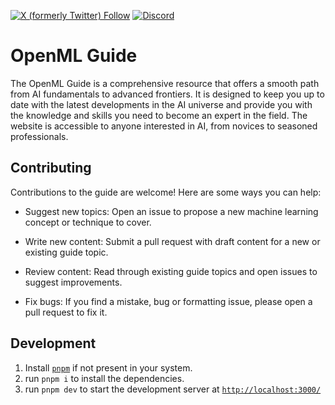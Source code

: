 [![X (formerly Twitter) Follow](https://img.shields.io/twitter/follow/AIPortalGun)](https://twitter.com/AIPortalGun)
[![Discord](https://img.shields.io/discord/1159002716371165194?logo=discord&label=AI%20Portal%20Gun&labelColor=%23000000&color=%2377BA00)](https://discord.gg/RHWdwEaY4m)

# OpenML Guide

The OpenML Guide is a comprehensive resource that offers a smooth path from AI fundamentals to advanced frontiers. It is designed to keep you up to date with the latest developments in the AI universe and provide you with the knowledge and skills you need to become an expert in the field. The website is accessible to anyone interested in AI, from novices to seasoned professionals.


## Contributing

Contributions to the guide are welcome! Here are some ways you can help:

- Suggest new topics: Open an issue to propose a new machine learning concept or technique to cover.

- Write new content: Submit a pull request with draft content for a new or existing guide topic.

- Review content: Read through existing guide topics and open issues to suggest improvements.

- Fix bugs: If you find a mistake, bug or formatting issue, please open a pull request to fix it.


## Development


1. Install [`pnpm`](https://pnpm.io/installation) if not present in your system. 
1. run `pnpm i` to install the dependencies.
1. run `pnpm dev` to start the development server at [`http://localhost:3000/`](http://localhost:3000/)

